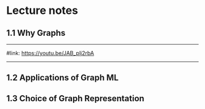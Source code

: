 # Lecture notes
## 1.1 Why Graphs

---

#link: https://youtu.be/JAB_plj2rbA

---

## 1.2 Applications of Graph ML

## 1.3 Choice of Graph Representation